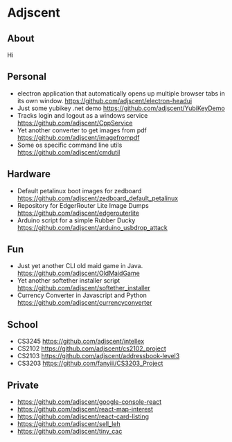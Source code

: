 # Adjscent

## About
Hi

## Personal
- electron application that automatically opens up multiple browser tabs in its own window. https://github.com/adjscent/electron-headui
- Just some yubikey .net demo https://github.com/adjscent/YubiKeyDemo
- Tracks login and logout as a windows service https://github.com/adjscent/CppService
- Yet another converter to get images from pdf https://github.com/adjscent/imagefrompdf
- Some os specific command line utils https://github.com/adjscent/cmdutil
  
## Hardware
- Default petalinux boot images for zedboard https://github.com/adjscent/zedboard_default_petalinux
- Repository for EdgerRouter Lite Image Dumps https://github.com/adjscent/edgerouterlite
- Arduino script for a simple Rubber Ducky https://github.com/adjscent/arduino_usbdrop_attack

## Fun
- Just yet another CLI old maid game in Java. https://github.com/adjscent/OldMaidGame
- Yet another softether installer script https://github.com/adjscent/softether_installer
- Currency Converter in Javascript and Python https://github.com/adjscent/currencyconverter
  
## School
- CS3245 https://github.com/adjscent/intellex
- CS2102 https://github.com/adjscent/cs2102_project
- CS2103 https://github.com/adjscent/addressbook-level3
- CS3203 https://github.com/fanyiii/CS3203_Project


## Private
- https://github.com/adjscent/google-console-react
- https://github.com/adjscent/react-map-interest
- https://github.com/adjscent/react-card-listing
- https://github.com/adjscent/sell_leh
- https://github.com/adjscent/tiny_cac